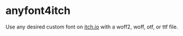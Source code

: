 # anyfont4itch
Use any desired custom font on [itch.io](https://itch.io/) with a woff2, woff, otf, or ttf file.
